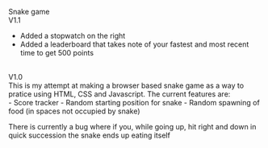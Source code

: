 Snake game <br />
V1.1<br />
- Added a stopwatch on the right 
- Added a leaderboard that takes note of your fastest and most recent time to get 500 points 
<br />
V1.0 <br />
This is my attempt at making a browser based snake game as a way to pratice using HTML, CSS and Javascript.
The current features are:<br />
- Score tracker
- Random starting position for snake
- Random spawning of food (in spaces not occupied by snake)

There is currently a bug where if you, while going up, hit right and down in quick succession the snake ends up eating itself